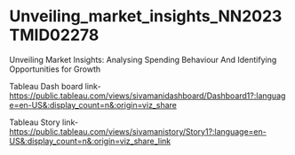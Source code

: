 # Unveiling_market_insights_NN2023TMID02278
Unveiling Market  Insights: Analysing  Spending Behaviour  And Identifying  Opportunities for  Growth

Tableau Dash board link-https://public.tableau.com/views/sivamanidashboard/Dashboard1?:language=en-US&:display_count=n&:origin=viz_share

Tableau Story link-https://public.tableau.com/views/sivamanistory/Story1?:language=en-US&:display_count=n&:origin=viz_share_link

